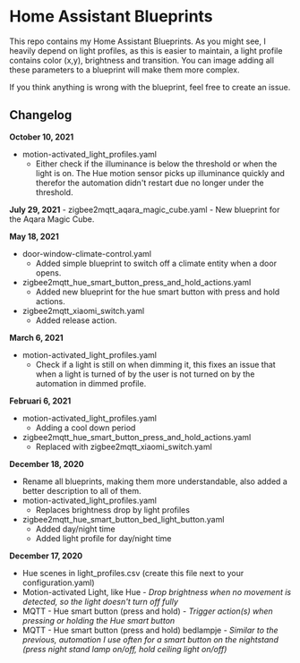 # Home Assistant Blueprints
This repo contains my Home Assistant Blueprints.
As you might see, I heavily depend on light profiles, as this is easier to maintain, a light profile contains color (x,y), brightness and transition. You can image adding all these parameters to a blueprint will make them more complex.

If you think anything is wrong with the blueprint, feel free to create an issue.

## Changelog
**October 10, 2021**
  - motion-activated_light_profiles.yaml
	  - Either check if the illuminance is below the threshold or when the light is on. The Hue motion sensor picks up illuminance quickly and therefor the automation didn't restart due no longer under the threshold.

**July 29, 2021**
	- zigbee2mqtt_aqara_magic_cube.yaml
		- New blueprint for the Aqara Magic Cube.

**May 18, 2021**
 - door-window-climate-control.yaml
	 - Added simple blueprint to switch off a climate entity when a door opens.
 - zigbee2mqtt_hue_smart_button_press_and_hold_actions.yaml
   - Added new blueprint for the hue smart button with press and hold actions.
 - zigbee2mqtt_xiaomi_switch.yaml
   - Added release action.

**March 6, 2021**
 - motion-activated_light_profiles.yaml
	 - Check if a light is still on when dimming it, this fixes an issue that when a light is turned of by the user is not turned on by the automation in dimmed profile.

**Februari 6, 2021**
 - motion-activated_light_profiles.yaml
	 - Adding a cool down period
 - zigbee2mqtt_hue_smart_button_press_and_hold_actions.yaml
	 - Replaced with zigbee2mqtt_xiaomi_switch.yaml

**December 18, 2020**
 - Rename all blueprints, making them more understandable, also added a better description to all of them.
 - motion-activated_light_profiles.yaml
	 - Replaces brightness drop by light profiles
 - zigbee2mqtt_hue_smart_button_bed_light_button.yaml
	 - Added day/night time
	 - Added light profile for day/night time

**December 17, 2020**
- Hue scenes in light_profiles.csv (create this file next to your configuration.yaml)
- Motion-activated Light, like Hue - _Drop brightness when no movement is detected, so the light doesn't turn off fully_
- MQTT - Hue smart button (press and hold) - _Trigger action(s) when pressing or holding the Hue smart button_
- MQTT - Hue smart button (press and hold) bedlampje - _Similar to the previous, automation I use often for a smart button on the nightstand (press night stand lamp on/off, hold ceiling light on/off)_